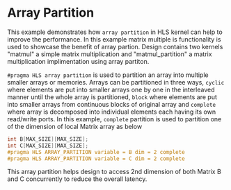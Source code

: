Array Partition
================
This example demonstrates how `array partition` in HLS kernel can help to improve the performance. In this example matrix multiple is functionality is used to showcase the benefit of array partion. Design contains two kernels "matmul" a simple matrix multiplication and "matmul_partition" a matrix multiplication implimentation using array partiton.

`#pragma HLS array partition` is used to partition an array into multiple smaller arrays or memories. Arrays can be partitioned in three ways, `cyclic` where elements are put into smaller arrays one by one in the interleaved manner until the whole array is partitioned, `block` where elements are put into smaller arrays from continuous blocks of original array and `complete` where array is decomposed into individual elements each having its own read/write ports. In this example, `complete` partition is used to partition one of the dimension of local Matrix array as below

```c++
int B[MAX_SIZE][MAX_SIZE];
int C[MAX_SIZE][MAX_SIZE];
#pragma HLS ARRAY_PARTITION variable = B dim = 2 complete
#pragma HLS ARRAY_PARTITION variable = C dim = 2 complete
```    

This array partition helps design to access 2nd dimension of both Matrix B and C concurrently to reduce the overall latency.
